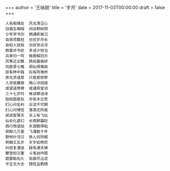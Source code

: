 +++
author = '王咏刚'
title = '岁月'
date = 2017-11-03T00:00:00
draft = false
+++

<div class="poem">

```
人有痴情处  风无滞涩心
旧画生晦暗  闲谈桐树阴
少年学书剑  稍通即衰沉
自效项籍狂  也忧岁月长
自知人轻贱  也叹世炎凉
颇喜评书史  多话少担当
兵家归一阵  格致解四方
风筝近云飘  西岳露痕娇
向歆录七略  阆仙恨推敲
前有林中路  后有阿难桥
原无求道意  只是爱寂寥
入世犹藏面  隔心冷焰摇
或望道旁碑  或诵观堂词
三十七岁时  再读摩诘诗
始知圆直处  亦有水云思
扪心问名利  云泥不可期
扪心问情性  落落无所居
闻说智慧天  天上有飞仙
仙女化虚幻  长夜醉蹁跹
西行频语拙  东渡数停船
观鲸几万里  飞瀑数千年
野林升河汉  旅人何所眠
转瞬又五岁  岁岁如熬煎
纠结复凄迷  疑有通天梯
攀登知沉重  斗笔自吟题
题罢勒石久  垢面尽沾泥
平生无大志  随性且羁栖
```

</div>
